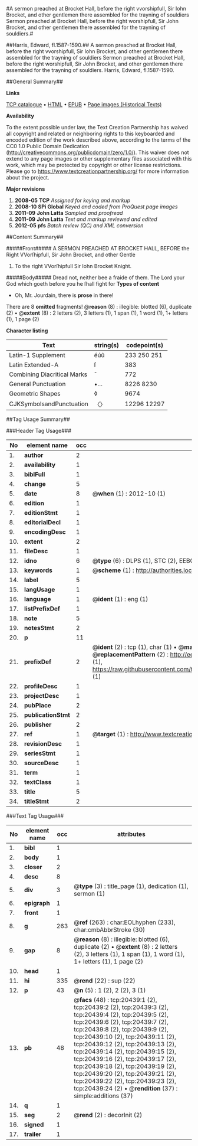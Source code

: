 #A sermon preached at Brocket Hall, before the right vvorshipfull, Sir Iohn Brocket, and other gentlemen there assembled for the trayning of souldiers Sermon preached at Brocket Hall, before the right worshipfull, Sir John Brocket, and other gentlemen there assembled for the trayning of souldiers.#

##Harris, Edward, fl.1587-1590.##
A sermon preached at Brocket Hall, before the right vvorshipfull, Sir Iohn Brocket, and other gentlemen there assembled for the trayning of souldiers
Sermon preached at Brocket Hall, before the right worshipfull, Sir John Brocket, and other gentlemen there assembled for the trayning of souldiers.
Harris, Edward, fl.1587-1590.

##General Summary##

**Links**

[TCP catalogue](http://www.ota.ox.ac.uk/tcp/)  • 
[HTML](http://tei.it.ox.ac.uk/tcp/Texts-HTML/free/A02/A02671.html)  • 
[EPUB](http://tei.it.ox.ac.uk/tcp/Texts-EPUB/free/A02/A02671.epub) • 
[Page images (Historical Texts)](https://historicaltexts.jisc.ac.uk/eebo-99854972e)

**Availability**

To the extent possible under law, the Text Creation Partnership has waived all copyright and related or neighboring rights to this keyboarded and encoded edition of the work described above, according to the terms of the CC0 1.0 Public Domain Dedication (http://creativecommons.org/publicdomain/zero/1.0/). This waiver does not extend to any page images or other supplementary files associated with this work, which may be protected by copyright or other license restrictions. Please go to https://www.textcreationpartnership.org/ for more information about the project.

**Major revisions**

1. __2008-05__ __TCP__ *Assigned for keying and markup*
1. __2008-10__ __SPi Global__ *Keyed and coded from ProQuest page images*
1. __2011-09__ __John Latta__ *Sampled and proofread*
1. __2011-09__ __John Latta__ *Text and markup reviewed and edited*
1. __2012-05__ __pfs__ *Batch review (QC) and XML conversion*

##Content Summary##

#####Front#####
A SERMON PREACHED AT BROCKET HALL, BEFORE the Right VVorſhipfull, Sir John Brocket, and other Gentle
1. To the right VVorſhipfull Sir Iohn Brocket Knight.

#####Body#####
Dread not, neither bee a fraide of them. The Lord your God which goeth before you he ſhall fight for
**Types of content**

  * Oh, Mr. Jourdain, there is **prose** in there!

There are 8 **omitted** fragments! 
 @__reason__ (8) : illegible: blotted (6), duplicate (2)  •  @__extent__ (8) : 2 letters (2), 3 letters (1), 1 span (1), 1 word (1), 1+ letters (1), 1 page (2)

**Character listing**


|Text|string(s)|codepoint(s)|
|---|---|---|
|Latin-1 Supplement|éúû|233 250 251|
|Latin Extended-A|ſ|383|
|Combining             Diacritical Marks|̄|772|
|General Punctuation|•…|8226 8230|
|Geometric Shapes|◊|9674|
|CJKSymbolsandPunctuation|〈〉|12296 12297|

##Tag Usage Summary##

###Header Tag Usage###

|No|element name|occ|attributes|
|---|---|---|---|
|1.|__author__|2||
|2.|__availability__|1||
|3.|__biblFull__|1||
|4.|__change__|5||
|5.|__date__|8| @__when__ (1) : 2012-10 (1)|
|6.|__edition__|1||
|7.|__editionStmt__|1||
|8.|__editorialDecl__|1||
|9.|__encodingDesc__|1||
|10.|__extent__|2||
|11.|__fileDesc__|1||
|12.|__idno__|6| @__type__ (6) : DLPS (1), STC (2), EEBO-CITATION (1), PROQUEST (1), VID (1)|
|13.|__keywords__|1| @__scheme__ (1) : http://authorities.loc.gov/ (1)|
|14.|__label__|5||
|15.|__langUsage__|1||
|16.|__language__|1| @__ident__ (1) : eng (1)|
|17.|__listPrefixDef__|1||
|18.|__note__|5||
|19.|__notesStmt__|2||
|20.|__p__|11||
|21.|__prefixDef__|2| @__ident__ (2) : tcp (1), char (1)  •  @__matchPattern__ (2) : ([0-9\-]+):([0-9IVX]+) (1), (.+) (1)  •  @__replacementPattern__ (2) : http://eebo.chadwyck.com/downloadtiff?vid=$1&page=$2 (1), https://raw.githubusercontent.com/textcreationpartnership/Texts/master/tcpchars.xml#$1 (1)|
|22.|__profileDesc__|1||
|23.|__projectDesc__|1||
|24.|__pubPlace__|2||
|25.|__publicationStmt__|2||
|26.|__publisher__|2||
|27.|__ref__|1| @__target__ (1) : http://www.textcreationpartnership.org/docs/. (1)|
|28.|__revisionDesc__|1||
|29.|__seriesStmt__|1||
|30.|__sourceDesc__|1||
|31.|__term__|1||
|32.|__textClass__|1||
|33.|__title__|5||
|34.|__titleStmt__|2||


###Text Tag Usage###

|No|element name|occ|attributes|
|---|---|---|---|
|1.|__bibl__|1||
|2.|__body__|1||
|3.|__closer__|2||
|4.|__desc__|8||
|5.|__div__|3| @__type__ (3) : title_page (1), dedication (1), sermon (1)|
|6.|__epigraph__|1||
|7.|__front__|1||
|8.|__g__|263| @__ref__ (263) : char:EOLhyphen (233), char:cmbAbbrStroke (30)|
|9.|__gap__|8| @__reason__ (8) : illegible: blotted (6), duplicate (2)  •  @__extent__ (8) : 2 letters (2), 3 letters (1), 1 span (1), 1 word (1), 1+ letters (1), 1 page (2)|
|10.|__head__|1||
|11.|__hi__|335| @__rend__ (22) : sup (22)|
|12.|__p__|43| @__n__ (5) : 1 (2), 2 (2), 3 (1)|
|13.|__pb__|48| @__facs__ (48) : tcp:20439:1 (2), tcp:20439:2 (2), tcp:20439:3 (2), tcp:20439:4 (2), tcp:20439:5 (2), tcp:20439:6 (2), tcp:20439:7 (2), tcp:20439:8 (2), tcp:20439:9 (2), tcp:20439:10 (2), tcp:20439:11 (2), tcp:20439:12 (2), tcp:20439:13 (2), tcp:20439:14 (2), tcp:20439:15 (2), tcp:20439:16 (2), tcp:20439:17 (2), tcp:20439:18 (2), tcp:20439:19 (2), tcp:20439:20 (2), tcp:20439:21 (2), tcp:20439:22 (2), tcp:20439:23 (2), tcp:20439:24 (2)  •  @__rendition__ (37) : simple:additions (37)|
|14.|__q__|1||
|15.|__seg__|2| @__rend__ (2) : decorInit (2)|
|16.|__signed__|1||
|17.|__trailer__|1||
